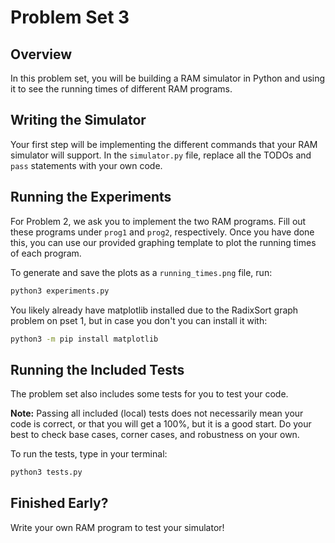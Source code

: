 # Problem Set 3

## Overview

In this problem set, you will be building a RAM simulator in Python and using it to see the running times of different RAM programs.

## Writing the Simulator

Your first step will be implementing the different commands that your RAM simulator will support. In the `simulator.py` file, replace all the TODOs and `pass` statements with your own code.

## Running the Experiments

For Problem 2, we ask you to implement the two RAM programs. Fill out these programs under `prog1` and `prog2`, respectively. Once you have done this, you can use our provided graphing template to plot the running times of each program.

To generate and save the plots as a `running_times.png` file, run:

```bash
python3 experiments.py
```

You likely already have matplotlib installed due to the RadixSort graph problem on pset 1, but in case you don't you can install it with:

```bash
python3 -m pip install matplotlib
```

## Running the Included Tests

The problem set also includes some tests for you to test your code.

**Note:** Passing all included (local) tests does not necessarily mean your code is correct, or that you will get a 100%, but it is a good start. Do your best to check base cases, corner cases, and robustness on your own.

To run the tests, type in your terminal:

```bash
python3 tests.py
```

## Finished Early?

Write your own RAM program to test your simulator!
